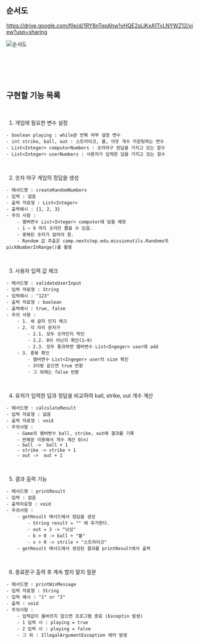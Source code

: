 ## 순서도

https://drive.google.com/file/d/1RY8nTepAhw1vHQE2sLiKxA1TvLNYWZ12/view?usp=sharing


![순서도](https://velog.velcdn.com/images/rednada1486_/post/daebb9f2-3878-43c2-818b-8f6ca07f6c57/image.png)

<br><br><br><br>

## 구현할 기능 목록

<br>

1. 게임에 필요한 변수 설정
```
- boolean playing : while문 반복 여부 설정 변수 
- int strike, ball, out : 스트라이크, 볼, 아웃 개수 카운팅하는 변수
- List<Integer> computerNumbers : 숫자야구 정답을 가지고 있는 함수
- List<Integer> userNumbers : 사용자가 입력한 답을 가지고 있는 함수
```

<br>

2. 숫자 야구 게임의 정답을 생성
```
- 메서드명 : createRandomNumbers
- 입력 : 없음
- 출력 자료형 : List<Integer>
- 출력예시 : {1, 2, 3} 
- 주의 사항 : 
    - 멤버변수 List<Integer> computer에 담을 예정
    - 1 ~ 9 까지 숫자만 뽑을 수 있음.
    - 중복된 숫자가 없어야 함.
    - Random 값 추출은 camp.nextstep.edu.missionutils.Randoms의 pickNumberInRange()를 활용
```

<br>

3. 사용자 입력 값 체크
```
- 메서드명 : validateUserInput
- 입력 자료형 : String
- 입력예시 : "123"
- 출력 자료형 : boolean
- 출력예시 : true, false
- 주의 사항 : 
    - 1. 세 글자 인지 체크
    - 2. 각 자리 문자가 
        - 2.1. 모두 숫자인지 학인
        - 2.2. 0이 아닌지 확인(1~9)
        - 2.3. 모두 통과하면 멤버변수 List<Ingeger> user에 add
    - 3. 중복 확인 
        - 멤버변수 List<Ingeger> user의 size 확인 
        - 3이랑 같으면 true 반환
        - 그 외에는 false 반환  
```




<br>

4. 유저가 입력한 답과 정답을 비교하여 ball, strike, out 개수 계산
```
- 메서드명 : calculateResult
- 입력 자료형 : 없음
- 출력 자료형 : void
- 주의사항 : 
    - Game의 멤버변수 ball, strike, out에 결과를 기록
    - 반복문 이용해서 개수 계산 O(n)
    - ball ->  ball + 1
    - strike -> strike + 1
    - out ->  out + 1
```

<br>

5. 결과 출력 기능
```
- 메서드명 : printResult 
- 입력 : 없음
- 출력자료형 : void
- 주의사항 : 
    - getResult 메서드에서 정답을 생성
        - String result = "" 에 추가한다.
        - out = 3 -> "낫싱"
        - b > 0 -> ball + "볼"
        - s > 0 -> strile + "스트라이크" 
    - getResult 메서드에서 생성된 결과를 printResult에서 출력
```

<br>

6. 종료문구 출력 후 계속 할지 말지 질문

```
- 메서드명 : printWinMessage
- 입력 자료형 : String
- 입력 예시 : "1" or "2"
- 출력 : void
- 주의사항 : 
    - 입력값이 올바르지 않으면 프로그램 종료 (Exceptin 발생) 
    - 1 입력 시 : playing = true
    - 2 입력 시 : playing = false
    - 그 외 : IllegalArgumentException 에러 발생
```